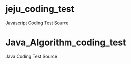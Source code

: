 # jeju_coding_test

Javascript Coding Test Source

# Java_Algorithm_coding_test

Java Coding Test Source
